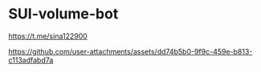 # SUI-volume-bot

https://t.me/sina122900




https://github.com/user-attachments/assets/dd74b5b0-9f9c-459e-b813-c113adfabd7a

